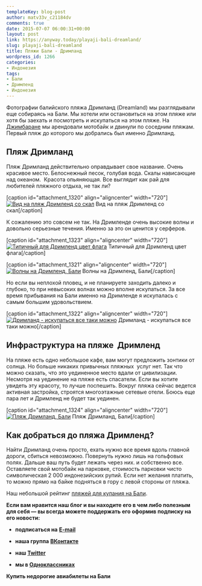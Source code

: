 ```yaml
---
templateKey: blog-post
author: matv33v_c21184dv
comments: true
date: 2015-07-07 06:00:31+00:00
layout: post
link: https://anyway.today/playaji-bali-dreamland/
slug: playaji-bali-dreamland
title: Пляжи Бали - Дримланд
wordpress_id: 1266
categories:
- Индонезия
tags:
- Бали
- Дримленд
- Индонезия
---
```


Фотографии балийского пляжа Дримланд (Dreamland) мы разглядывали еще собираясь на Бали. Мы хотели или остановиться на этом пляже или хотя бы заехать и посмотреть и искупаться на этом пляже. На [Джимбаране](http://anyway.today/plyaji_bali_djimbaran/) мы арендовали мотобайк и двинули по соседним пляжам. Первый пляж до которого мы добрались был именно Дримланд.




<!-- more -->





## Пляж Дримланд




Пляж Дримланд действительно оправдывает свое название. Очень красивое место. Белоснежный песок, голубая вода. Скалы нависающие над океаном.  Красота опьяняющая. Все выглядит как рай для любителей пляжного отдыха, не так ли?




[caption id="attachment_1320" align="aligncenter" width="720"][![Вид на пляж Дримленд со скал](http://anyway.today/wp-content/uploads/2015/06/MG_9616.jpg)](http://anyway.today/wp-content/uploads/2015/06/MG_9616.jpg) Вид на пляж Дримленд со скал[/caption]


К сожалению это совсем не так. На Дримленде очень высокие волны и довольно серьезные течения. Именно за это он ценится у серферов.




[caption id="attachment_1323" align="aligncenter" width="720"][![Типичный для Дримленд цвет флага ](http://anyway.today/wp-content/uploads/2015/07/MG_9337.jpg)](http://anyway.today/wp-content/uploads/2015/07/MG_9337.jpg) Типичный для Дримленд цвет флага[/caption]

[caption id="attachment_1321" align="aligncenter" width="720"][![Волны на Дримленд, Бали](http://anyway.today/wp-content/uploads/2015/07/MG_9454.jpg)](http://anyway.today/wp-content/uploads/2015/07/MG_9454.jpg) Волны на Дримленд, Бали[/caption]


Но если вы неплохой пловец, и не планируете заходить далеко и глубоко, то при невысоких волнах можно вполне искупаться. За все время прибывания на Бали именно на Дримленде я искупалась с самым большим удовольствием.




[caption id="attachment_1322" align="aligncenter" width="720"][![Дримланд - искупаться все таки можно](http://anyway.today/wp-content/uploads/2015/07/MG_9340.jpg)](http://anyway.today/wp-content/uploads/2015/07/MG_9340.jpg) Дримланд - искупаться все таки можно[/caption]


## Инфраструктура на пляже  Дримленд




На пляже есть одно небольшое кафе, вам могут предложить зонтики от солнца. Но больше никаких привычных пляжных  услуг нет. Так что можно сказать, что это уединенное место вдали от цивилизации. Несмотря на уединение на пляже есть спасатели. Если вы хотите увидеть эту красоту, то лучше поспешить. Вокруг пляжа сейчас ведется активная застройка, строятся многоэтажные сетевые отели. Боюсь еще пара лет и Дримленд не будет так уединен.




[caption id="attachment_1324" align="aligncenter" width="720"][![Пляж Дримланд, Бали](http://anyway.today/wp-content/uploads/2015/07/MG_9339.jpg)](http://anyway.today/wp-content/uploads/2015/07/MG_9339.jpg) Пляж Дримланд, Бали[/caption]


## Как добраться до пляжа Дримленд?




Найти Дримланд очень просто, ехать нужно все время вдоль главной дороги, сбиться невозможно. Повернуть нужно лишь на гольфовых полях. Дальше ваш путь будет лежать через них. и собственно все. Оставляете свой мотобайк на парковке, стоимость парковки чисто символическая 2 000 индонезийских рупий. Если нет желания платить, то можно прямо на байке подняться в гору с левой стороны от пляжа.




Наш небольшой рейтинг [пляжей для купания на Бали](http://anyway.today/plyaji_dlya_kupaniya_na_bali/).


**Если вам нравится наш блог и вы находите его в чем либо полезным для себя — вы всегда можете поддержать его оформив подписку на его новости:**



	
  * **подписаться на** [**E-mail**](https://feedburner.google.com/fb/a/mailverify?uri=Anywaytoday&amp;loc=en_US)

	
  * **наша группа** [**ВКонтакте**](http://vk.com/public90452188)

	
  * **наш [Twitter](https://twitter.com/TodayAnyway)**

	
  * **мы в [Одноклассниках](http://ok.ru/group/54402107244544)**




**Купить недорогие авиабилеты на Бали**


